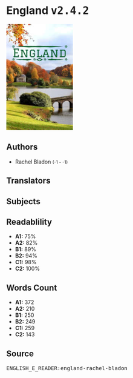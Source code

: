 # England <kbd>v2.4.2</kbd>

![](./cover.medium.jpg "")

## Authors


 - Rachel Bladon <small>(-1 - -1)</small>

## Translators



## Subjects



## Readablility


 - **A1:** 75%
 - **A2:** 82%
 - **B1:** 89%
 - **B2:** 94%
 - **C1:** 98%
 - **C2:** 100%

## Words Count


 - **A1:** 372
 - **A2:** 210
 - **B1:** 250
 - **B2:** 249
 - **C1:** 259
 - **C2:** 143

## Source


<kbd>ENGLISH_E_READER:england-rachel-bladon</kbd>
